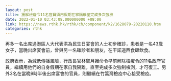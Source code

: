 ```yaml
---
layout: post
title: 獲解檢疫令11名官員須用假期在家隔離至完成多次強檢
date: 2022-01-10 03:43:08.000000000 +08:00
link: https://news.rthk.hk/rthk/ch/component/k2/1628079-20220110.htm
categories: rthk
---
```


再多一名出席過港區人大代表洪為民生日宴會的人士初步確診，患者是一名43歲女子，當晚出席宴會前，曾與另一名確診者和朋友，在干諾道西食肆飲食。

​政府表示，為減低傳播風險，行政長官林鄭月娥命令早前解除檢疫令的11名政府官員，繼續用他們的自身假期在家自我隔離，直至完成多次強制檢測，才可復工。另外3名在當晚9時半後出席宴會的官員，則繼續在竹篙灣檢疫中心接受檢疫。
